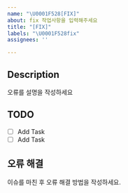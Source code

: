 ```yaml
---
name: "\U0001F528[FIX]"
about: fix 작업사항을 입력해주세요
title: "[FIX]"
labels: "\U0001F528fix"
assignees: ''

---
```


## Description 
오류를 설명을 작성하세요

## TODO 
- [ ] Add Task
- [ ] Add Task

## 오류 해결 
이슈를 마친 후 오류 해결 방법을 작성하세요.
